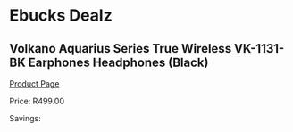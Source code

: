 
# Ebucks Dealz
## Volkano Aquarius Series True Wireless VK-1131-BK Earphones Headphones (Black)
[Product Page](https://www.ebucks.com/web/shop/productSelected.do?prodId=1161763942&catId=714972256)

Price: R499.00

Savings: 


	